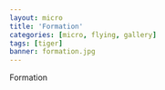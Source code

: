 ```yaml
---
layout: micro
title: 'Formation'
categories: [micro, flying, gallery]
tags: [tiger]
banner: formation.jpg
---
```


Formation
